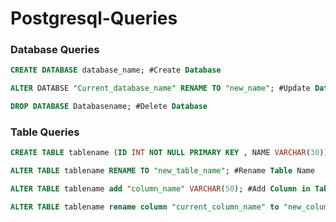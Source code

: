 # Postgresql-Queries
### Database Queries 
```sql
CREATE DATABASE database_name; #Create Database
```
```sql
ALTER DATABSE "Current_database_name" RENAME TO "new_name"; #Update Database Name
```
```sql
DROP DATABASE Databasename; #Delete Database
```
### Table Queries
```sql
CREATE TABLE tablename (ID INT NOT NULL PRIMARY KEY , NAME VARCHAR(30)); #Create Table
```
```sql
ALTER TABLE tablename RENAME TO "new_table_name"; #Rename Table Name
```
```sql
ALTER TABLE tablename add "column_name" VARCHAR(50); #Add Column in Table
```
```sql
ALTER TABLE tablename rename column "current_column_name" to "new_column_name"; #Update Coloumn name in table
```







